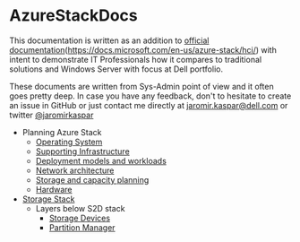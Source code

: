 # AzureStackDocs

This documentation is written as an addition to [official documentation]()(https://docs.microsoft.com/en-us/azure-stack/hci/) with intent to demonstrate IT Professionals how it compares to traditional solutions and Windows Server with focus at Dell portfolio.

These documents are written from Sys-Admin point of view and it often goes pretty deep. In case you have any feedback, don't to hesitate to create an issue in GitHub or just contact me directly at jaromir.kaspar@dell.com or twitter [@jaromirkaspar](https://twitter.com/jaromirkaspar)

- Planning Azure Stack
    - [Operating System](./01-PlanningAzureStack/01-operating-system.md)
    - [Supporting Infrastructure](./01-PlanningAzureStack/02-supporting-infrastructure.md)
    - [Deployment models and workloads](./01-PlanningAzureStack/03-deployment-models-and-workloads.md)
    - [Network architecture](./01-PlanningAzureStack/04-network-architecture.md)
    - [Storage and capacity planning](./01-PlanningAzureStack/05-storage-capacity-planning.md)
    - [Hardware](./01-PlanningAzureStack/06-hardware.md)
- [Storage Stack](./02-StorageStack/readme.md)
    - Layers below S2D stack
        - [Storage Devices](/02-StorageStack/01-Layers-Below-S2D-Stack/01-StorageDevices/readme.md)
        - [Partition Manager](/02-StorageStack/01-Layers-Below-S2D-Stack/02-PartitionManager/readme.md)

